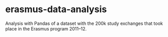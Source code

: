 # erasmus-data-analysis
Analysis with Pandas of a dataset with the 200k study exchanges that took place in the Erasmus program 2011–12.
